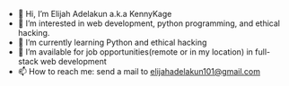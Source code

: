 - 👋 Hi, I’m Elijah Adelakun a.k.a KennyKage
- 👀 I’m interested in web development, python programming, and ethical hacking.
- 🌱 I’m currently learning Python and ethical hacking
- 💞️ I’m available for job opportunities(remote or in my location) in full-stack web development
- 📫 How to reach me: send a mail to elijahadelakun101@gmail.com

<!---
kennykage101/kennykage101 is a ✨ special ✨ repository because its `README.md` (this file) appears on your GitHub profile.
You can click the Preview link to take a look at your changes.
--->
